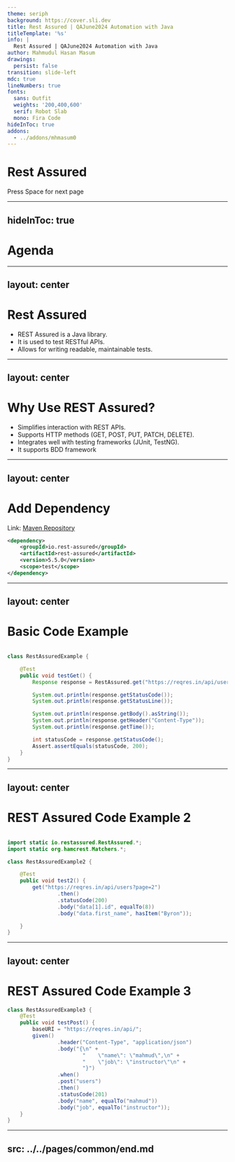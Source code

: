 ```yaml
---
theme: seriph
background: https://cover.sli.dev
title: Rest Assured | QAJune2024 Automation with Java
titleTemplate: '%s'
info: |
  Rest Assured | QAJune2024 Automation with Java
author: Mahmudul Hasan Masum
drawings:
  persist: false
transition: slide-left
mdc: true
lineNumbers: true
fonts:
  sans: Outfit
  weights: '200,400,600'
  serif: Robot Slab
  mono: Fira Code
hideInToc: true
addons:
  - ../addons/mhmasum0
---
```


# Rest Assured

<div class="pt-12">
  <span @click="$slidev.nav.next" class="px-2 py-1 rounded cursor-pointer" hover="bg-white bg-opacity-10">
    Press Space for next page <carbon:arrow-right class="inline"/>
  </span>
</div>

<div class="abs-br m-6 flex gap-2">
  <a href="https://github.com/mhmasum0/qa-june-2024-automation-with-java-slides" target="_blank" alt="GitHub" title="Open in GitHub"
    class="text-xl slidev-icon-btn opacity-50 !border-none !hover:text-white">
    <carbon-logo-github />
  </a>
</div>

<!--
The last comment block of each slide will be treated as slide notes. It will be visible and editable in Presenter Mode along with the slide. [Read more in the docs](https://sli.dev/guide/syntax.html#notes)
-->

---
hideInToc: true
---

# Agenda
<Toc />

---
layout: center
---

# Rest Assured

- REST Assured is a Java library.
- It is used to test RESTful APIs.
- Allows for writing readable, maintainable tests.

---
layout: center
---

# Why Use REST Assured?

- Simplifies interaction with REST APIs.
- Supports HTTP methods (GET, POST, PUT, PATCH, DELETE).
- Integrates well with testing frameworks (JUnit, TestNG).
- It supports BDD framework

---
layout: center
---

# Add Dependency

Link: [Maven Repository](https://mvnrepository.com/artifact/io.rest-assured/rest-assured)

```xml
<dependency>
    <groupId>io.rest-assured</groupId>
    <artifactId>rest-assured</artifactId>
    <version>5.5.0</version>
    <scope>test</scope>
</dependency>
```

---
layout: center
---

# Basic Code Example

```java

class RestAssuredExample {

    @Test
    public void testGet() {
        Response response = RestAssured.get("https://reqres.in/api/users?page=2");

        System.out.println(response.getStatusCode());
        System.out.println(response.getStatusLine());

        System.out.println(response.getBody().asString());
        System.out.println(response.getHeader("Content-Type"));
        System.out.println(response.getTime());

        int statusCode = response.getStatusCode();
        Assert.assertEquals(statusCode, 200);
    }
}
```

---
layout: center
---

# REST Assured Code Example 2

```java

import static io.restassured.RestAssured.*;
import static org.hamcrest.Matchers.*;

class RestAssuredExample2 {

    @Test
    public void test2() {
        get("https://reqres.in/api/users?page=2")
                .then()
                .statusCode(200)
                .body("data[1].id", equalTo(8))
                .body("data.first_name", hasItem("Byron"));

    }
}
```

---
layout: center
---

# REST Assured Code Example 3

```java
class RestAssuredExample3 {
    @Test
    public void testPost() {
        baseURI = "https://reqres.in/api/";
        given()
                .header("Content-Type", "application/json")
                .body("{\n" +
                        "    \"name\": \"mahmud\",\n" +
                        "    \"job\": \"instructor\"\n" +
                        "}")
                .when()
                .post("users")
                .then()
                .statusCode(201)
                .body("name", equalTo("mahmud"))
                .body("job", equalTo("instructor"));
    }
}
```


---
src: ../../pages/common/end.md
---